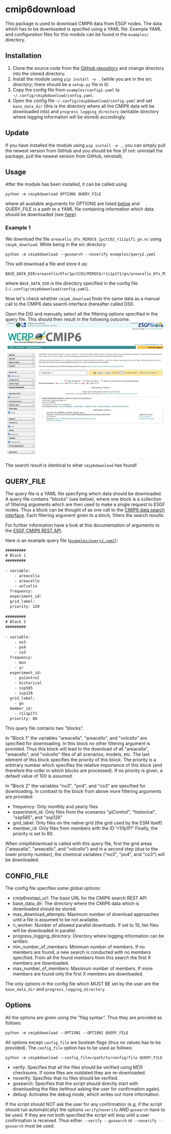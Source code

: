 # cmip6download
This package is used to download CMIP6 data from ESGF nodes.
The data which has to be downloaded is specifed using a YAML file. Example YAML and configuration files for this module can be found in the `examples/` directory.

## Installation
1. Clone the source code from the [GitHub repository](https://github.com/maschwanden/cmip6download) and change directory into
    the cloned directory.
2. Install the module using `pip install -e .` (while you are in the src directory; there should be a `setup.py` file in it)
3. Copy the config file from `examples/config1.yaml` to `~/.config/cmip6download/config.yaml`.
4. Open the config file `~/.config/cmip6download/config.yaml` and set `base_data_dir` (this is the directory where all the CMIP6 data will be downloaded into) and `progress_logging_directory` (writable directory where logging information will be stored) accordingly.

## Update
If you have installed the module using `pip install -e .`, you can simply pull the newest version from GitHub and you should be fine (if not: uninstall the package, pull the newest version from GitHub, reinstall).

## Usage
After the module has been installed, it can be called using
```
python -m cmip6download OPTIONS QUERY_FILE
``` 
where all available arguments for OPTIONS are listed [below](#CONFIG_FILE) and QUERY_FILE is a path to a 
YAML file containing information which data should be downloaded (see [here](#QUERY_FILE)).

### Example 1

We download the file `areacello_Ofx_MIROC6_1pctCO2_r1i1p1f1_gn.nc` using `cmip6_download`.  While being in the src directory:
```
python -m cmip6download --gosearch --noverify examples/query2.yaml
```
This will download a file and store it as:
```
BASE_DATA_DIR/areacello/Ofx/1pctCO2/MIROC6/r1i1p1f1/gn/areacello_Ofx_MIROC6_1pctCO2_r1i1p1f1_gn.nc
```

where `BASE_DATA_DIR` is the directory specified in the config file (`~/.config/cmip6download/config.yaml`).

Now let's check whether `cmip6_download` finds the same data as a manual call to the CMIP6 data search interface (hereafter called DSI).

Open the DSI and manually select all the filtering options specified in the query file.
This should then result in the following outcome:
![ESGF node search result](esgf_node_search.png)

The search result is identical to what `cmip6download` has found!

## QUERY_FILE
The query file is a YAML file specifying which data should be downloaded.
A query file contains "blocks" (see below), where one block is a collection
of filtering arguments which are then used to make a single request to ESGF nodes.
Thus a block can be thought of as one call to the [CMIP6 data search interface](https://esgf-node.llnl.gov/search/cmip6/).
Each filtering argument given to a block, filters the search results.

For further information have a look at this documentation of arguments to the [ESGF CMIP6 REST API](https://rdrr.io/cran/epwshiftr/man/esgf_query.html).

Here is an example query file ([`examples/query1.yaml`](examples/quer1.yaml)):
```
#########
# Block 1
#########

- variable:
    - areacella
    - areacello
    - volcello
  frequency:
  experiment_id:
  grid_label:
  priority: 120

#########
# Block 2
#########

- variable:
    - no3
    - po4
    - co3
  frequency:
    - mon
    - yr
  experiment_id:
    - piControl
    - historical
    - ssp585
    - ssp126
  grid_label:
    - gn
  member_id:
    - r1i1p1f1
  priority: 80
```

This query file contains two "blocks".

In "Block 1" the variables "areacella", "areacello", and "volcello" are specified for downloading.
In this block no other filtering argument is provided. Thus this block will lead to the download
of all "areacella", "areacello", and "volcello" files of all scenarios, models, etc. The last
element of this block specifies the priority of this block. The priority is a arbitrary number
which specifies the relative importance of this block (and therefore the order in which blocks are processed). If no priority is given, a default value of 100 is assumed.

In "Block 2" the variables "no3", "po4", and "co3" are specified for downloading.
In contrast to the block from above more filtering arguments are provided:
- frequency: Only monthly and yearly files
- experiment_id: Only files from the scenarios "piControl", "historical", "ssp585", and "ssp126"
- grid_label: Only files on the native grid (the grid used by the ESM itself)
- member_id: Only files from members with the ID "r1i1p1f1"
Finally, the priority is set to 80.

When cmip6download is called with this query file, first the grid areas ("areacella",
"areacello", and "volcello") and in a second step (due to the lower priority number), the chemical variables ("no3", "po4", and "co3") will be downloaded.

## CONFIG_FILE
The config file specifies some global options:
- cmip6restapi_url: The base URL for the CMIP6 search REST API
- base_data_dir: The directory where the CMIP6 data which is downloaded should be stored.
- max_download_attempts: Maximum number of download approaches until a file is assumed to
be not available.
- n_worker: Number of allowed parallel downloads. If set to 10, ten files will be downloaded
in parallel.
- progress_logging_directory: Directory where logging information can be written.
- min_number_of_members: Minimum number of members. If no members are found, a new search is conducted with no members specified. From all the found members from this search the first X members are downloaded.
- max_number_of_members: Maximum number of members. If more members are found only the first X members are downloaded.

The only options in the config file which MUST BE set by the user are the `base_data_dir` and `progress_logging_directory`.

## Options
All the options are given using the "flag syntax". Thus they are provided as follows:

```
python -m cmip6download --OPTION1 --OPTION2 QUERY_FILE
```

All options except `config_file` are boolean flags (thus no values has to be provided).
The `config_file` option has to be used as follows:

```
python -m cmip6download --config_file=/path/to/config/file QUERY_FILE
```
- verify: Specifies that all the files should be verified using MD5 checksums. If some files are outdated they are re-downloaded.
- noverify: Specifies that no files should be verified.
- gosearch: Specifies that the script should directly start with downloading the files (without asking the user for confirmation again).
- debug: Activates the debug mode, which writes out more information.

If the script should NOT ask the user for any confirmation (e.g. if the script should run automatically) the options `verify`/`noverify` AND `gosearch` have to be used. If they are not both specified the script will stop until a user confirmation is received. Thus either `--verify --gosearch` or `--noverify --gosearch` must be used.
